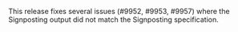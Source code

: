 This release fixes several issues (#9952, #9953, #9957) where the Signposting output did not match the Signposting specification.